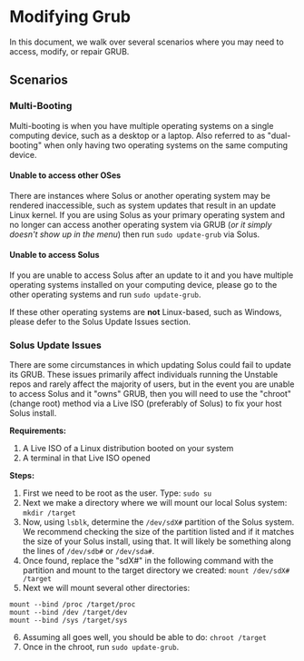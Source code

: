 # Modifying Grub

In this document, we walk over several scenarios where you may need to access, modify, or repair GRUB.

## Scenarios

### Multi-Booting

Multi-booting is when you have multiple operating systems on a single computing device, such as a desktop or a laptop. Also referred to as "dual-booting" when only having two operating systems on the same computing device.

#### Unable to access other OSes

There are instances where Solus or another operating system may be rendered inaccessible, such as system updates that result in an update Linux kernel. If you are using Solus as your primary operating system and no longer can access another operating system via GRUB (*or it simply doesn't show up in the menu*) then run `sudo update-grub` via Solus.

#### Unable to access Solus

If you are unable to access Solus after an update to it and you have multiple operating systems installed on your computing device, please go to the other operating systems and run `sudo update-grub`.

If these other operating systems are **not** Linux-based, such as Windows, please defer to the Solus Update Issues section.

### Solus Update Issues

There are some circumstances in which updating Solus could fail to update its GRUB. These issues primarily affect individuals running the Unstable repos and rarely affect the majority of users, but in the event you are unable to access Solus and it "owns" GRUB, then you will need to use the "chroot" (change root) method via a Live ISO (preferably of Solus) to fix your host Solus install.

**Requirements:**

1. A Live ISO of a Linux distribution booted on your system
2. A terminal in that Live ISO opened

**Steps:**

1. First we need to be root as the user. Type: `sudo su`
2. Next we make a directory where we will mount our local Solus system: `mkdir /target`
3. Now, using `lsblk`, determine the `/dev/sdX#` partition of the Solus system. We recommend checking the size of the partition listed and if it matches the size of your Solus install, using that. It will likely be something along the lines of `/dev/sdb#` or `/dev/sda#`.
4. Once found, replace the "sdX#" in the following command with the partition and mount to the target directory we created: `mount /dev/sdX# /target`
5. Next we will mount several other directories:

```
mount --bind /proc /target/proc
mount --bind /dev /target/dev
mount --bind /sys /target/sys
```

6. Assuming all goes well, you should be able to do: `chroot /target`
7. Once in the chroot, run `sudo update-grub`.
